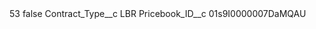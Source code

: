 <?xml version="1.0" encoding="UTF-8"?>
<CustomMetadata xmlns="http://soap.sforce.com/2006/04/metadata" xmlns:xsi="http://www.w3.org/2001/XMLSchema-instance" xmlns:xsd="http://www.w3.org/2001/XMLSchema">
    <label>53</label>
    <protected>false</protected>
    <values>
        <field>Contract_Type__c</field>
        <value xsi:type="xsd:string">LBR</value>
    </values>
    <values>
        <field>Pricebook_ID__c</field>
        <value xsi:type="xsd:string">01s9I0000007DaMQAU</value>
    </values>
</CustomMetadata>

